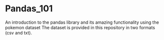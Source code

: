 # Pandas_101

An introduction to the pandas library and its amazing functionality using the pokemon dataset
The dataset is provided in this repository in two formats (csv and txt).